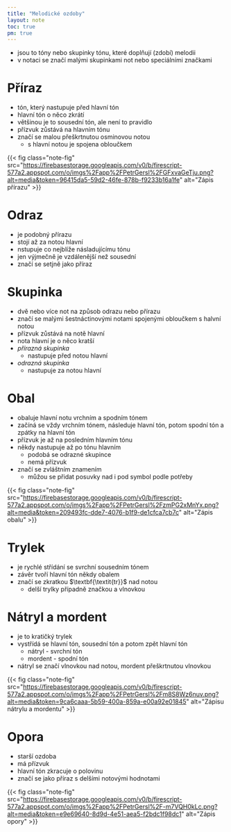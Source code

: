 ```yaml
---
title: "Melodické ozdoby"
layout: note
toc: true
pm: true
---
```

- jsou to tóny nebo skupinky tónu, které doplňují (zdobí) melodii
- v notaci se značí malými skupinkami not nebo speciálními značkami
# Příraz
- tón, který nastupuje před hlavní tón
- hlavní tón o něco zkrátí
- většinou je to sousední tón, ale není to pravidlo
- přízvuk zůstává na hlavním tónu
- značí se malou přeškrtnutou osminovou notou
    - s hlavní notou je spojena obloučkem
    
{{< fig class="note-fig" src="https://firebasestorage.googleapis.com/v0/b/firescript-577a2.appspot.com/o/imgs%2Fapp%2FPetrGersl%2FGFxvaGeTju.png?alt=media&token=96415da5-59d2-46fe-878b-f9233b16a1fe" alt="Zápis přírazu" >}}

# Odraz
- je podobný přírazu
- stojí až za notou hlavní
- nstupuje co nejblíže násladujícímu tónu
- jen výjmečně je vzdálenější než sousední
- značí se setjně jako příraz
# Skupinka
- dvě nebo více not na způsob odrazu nebo přírazu
- značí se malými šestnáctinovými notami spojenými obloučkem s halvní notou
- přízvuk zůstává na notě hlavní
- nota hlavní je o něco kratší
- _přírazná skupinka_
    - nastupuje před notou hlavní
- _odrazná skupinka_
    - nastupuje za notou hlavní
# Obal
- obaluje hlavní notu vrchním a spodním tónem
- začíná se vždy vrchním tónem, následuje hlavní tón, potom spodní tón a zpátky na hlavní tón
- přízvuk je až na posledním hlavním tónu
- někdy nastupuje až po tónu hlavním
    - podobá se odrazné skupince
    - nemá přízvuk
- značí se zvláštním znamením
    - můžou se přidat posuvky nad i pod symbol podle potřeby

{{< fig class="note-fig" src="https://firebasestorage.googleapis.com/v0/b/firescript-577a2.appspot.com/o/imgs%2Fapp%2FPetrGersl%2FzmPG2xMnYx.png?alt=media&token=209493fc-dde7-4076-b1f9-de1cfca7cb7c" alt="Zápis obalu" >}}

# Trylek
- je rychlé střídání se svrchní sousedním tónem
- závěr tvoří hlavní tón někdy obalem
- značí se zkratkou $\textbf{\textit{tr}}$ nad notou
    - delší trylky případně značkou a vlnovkou
# Nátryl a mordent
- je to kratičký trylek
- vystřídá se hlavní tón, sousední tón a potom zpět hlavní tón
    - nátryl - svrchní tón
    - mordent - spodní tón
- nátryl se značí vlnovkou nad notou, mordent přeškrtnutou vlnovkou

{{< fig class="note-fig" src="https://firebasestorage.googleapis.com/v0/b/firescript-577a2.appspot.com/o/imgs%2Fapp%2FPetrGersl%2Fm8S8Wz6nuv.png?alt=media&token=9ca6caaa-5b59-400a-859a-e00a92e01845" alt="Zápisu nátrylu a mordentu" >}}

# Opora
- starší ozdoba
- má přízvuk
- hlavní tón zkracuje o polovinu
- značí se jako příraz s delšími notovými hodnotami

{{< fig class="note-fig" src="https://firebasestorage.googleapis.com/v0/b/firescript-577a2.appspot.com/o/imgs%2Fapp%2FPetrGersl%2F-m7VQH0kLc.png?alt=media&token=e9e69640-8d9d-4e51-aea5-f2bdc1f98dc1" alt="Zápis opory" >}}
